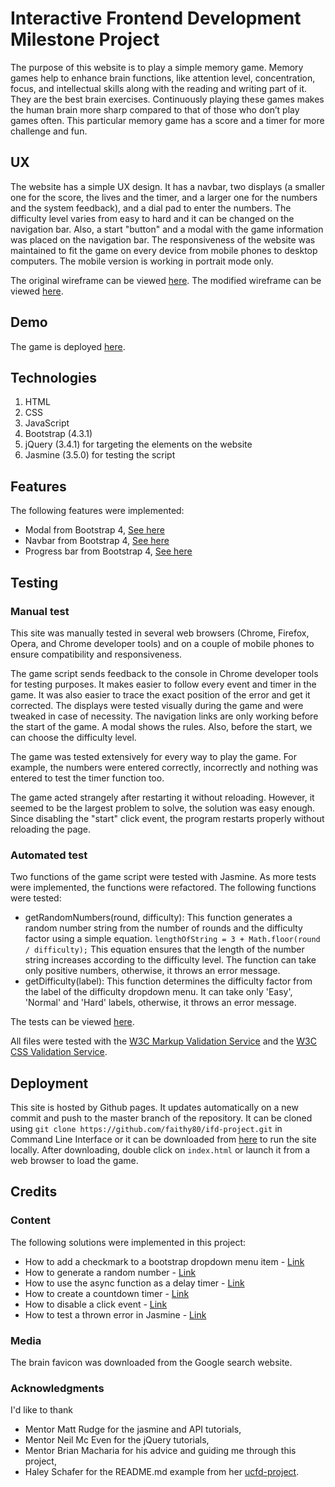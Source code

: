 # Interactive Frontend Development Milestone Project
The purpose of this website is to play a simple memory game. Memory games help to enhance brain functions, like attention level, concentration, focus, and intellectual skills along with the reading and writing part of it. They are the best brain exercises. Continuously playing these games makes the human brain more sharp compared to that of those who don’t play games often. This particular memory game has a score and a timer for more challenge and fun.

## UX
The website has a simple UX design. It has a navbar, two displays (a smaller one for the score, the lives and the timer, and a larger one for the numbers and the system feedback), and a dial pad to enter the numbers. The difficulty level varies from easy to hard and it can be changed on the navigation bar. Also, a start "button" and a modal with the game information was placed on the navigation bar. The responsiveness of the website was maintained to fit the game on every device from mobile phones to desktop computers. The mobile version is working in portrait mode only.

The original wireframe can be viewed [here](https://faithy80.github.io/ifd-project/design/wireframe1.jpg).
The modified wireframe can be viewed [here](https://faithy80.github.io/ifd-project/design/wireframe2.jpg).

## Demo
The game is deployed [here](https://faithy80.github.io/ifd-project/).

## Technologies
1. HTML
2. CSS
3. JavaScript
4. Bootstrap (4.3.1)
5. jQuery (3.4.1) for targeting the elements on the website
6. Jasmine (3.5.0) for testing the script

## Features
The following features were implemented:
* Modal from Bootstrap 4, [See here](https://getbootstrap.com/docs/4.4/components/modal/)
* Navbar from Bootstrap 4, [See here](https://getbootstrap.com/docs/4.4/components/navbar/)
* Progress bar from Bootstrap 4, [See here](https://getbootstrap.com/docs/4.4/components/progress/)

## Testing

### Manual test
This site was manually tested in several web browsers (Chrome, Firefox, Opera, and Chrome developer tools) and on a couple of mobile phones to ensure compatibility and responsiveness.

The game script sends feedback to the console in Chrome developer tools for testing purposes. It makes easier to follow every event and timer in the game. It was also easier to trace the exact position of the error and get it corrected. The displays were tested visually during the game and were tweaked in case of necessity. The navigation links are only working before the start of the game. A modal shows the rules. Also, before the start, we can choose the difficulty level.

The game was tested extensively for every way to play the game. For example, the numbers were entered correctly, incorrectly and nothing was entered to test the timer function too.

The game acted strangely after restarting it without reloading. However, it seemed to be the largest problem to solve, the solution was easy enough. Since disabling the "start" click event, the program restarts properly without reloading the page.

### Automated test
Two functions of the game script were tested with Jasmine. As more tests were implemented, the functions were refactored. The following functions were tested:
* getRandomNumbers(round, difficulty): This function generates a random number string from the number of rounds and the difficulty factor using a simple equation. `lengthOfString = 3 + Math.floor(round / difficulty);` This equation ensures that the length of the number string increases according to the difficulty level. The function can take only positive numbers, otherwise, it throws an error message.
* getDifficulty(label): This function determines the difficulty factor from the label of the difficulty dropdown menu. It can take only 'Easy', 'Normal' and 'Hard' labels, otherwise, it throws an error message.

The tests can be viewed [here](https://faithy80.github.io/ifd-project/test.html).

All files were tested with the [W3C Markup Validation Service](https://validator.w3.org/) and the [W3C CSS Validation Service](https://jigsaw.w3.org/css-validator/validator.html.en).

## Deployment
This site is hosted by Github pages. It updates automatically on a new commit and push to the master branch of the repository. It can be cloned using `git clone https://github.com/faithy80/ifd-project.git` in Command Line Interface or it can be downloaded from [here](https://github.com/faithy80/ifd-project) to run the site locally. After downloading, double click on `index.html` or launch it from a web browser to load the game. 

## Credits

### Content

The following solutions were implemented in this project:

* How to add a checkmark to a bootstrap dropdown menu item - [Link](https://stackoverflow.com/questions/21286887/adding-check-marks-to-bootstrap-button-drop-down-items)
* How to generate a random number - [Link](https://www.w3schools.com/js/js_random.asp)
* How to use the async function as a delay timer - [Link](https://developer.mozilla.org/en-US/docs/Web/JavaScript/Reference/Statements/async_function)
* How to create a countdown timer - [Link](https://www.w3schools.com/howto/howto_js_countdown.asp)
* How to disable a click event - [Link](https://stackoverflow.com/questions/37109771/disabled-button-still-listens-to-click-event)
* How to test a thrown error in Jasmine - [Link](https://stackoverflow.com/questions/21221697/using-tothrowerror-in-jasmine)

### Media
The brain favicon was downloaded from the Google search website.

### Acknowledgments
I'd like to thank
* Mentor Matt Rudge for the jasmine and API tutorials,
* Mentor Neil Mc Even for the jQuery tutorials,
* Mentor Brian Macharia for his advice and guiding me through this project,
* Haley Schafer for the README.md example from her [ucfd-project](https://github.com/Code-Institute-Solutions/StudentExampleProjectGradeFive).